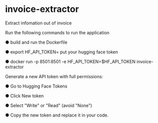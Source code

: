 # invoice-extractor

Extract infomation out of invoice

Run the following commands to run the application

● build and run the Dockerfile

● export HF_API_TOKEN= put your hugging face token

● docker run -p 8501:8501 -e HF_API_TOKEN=$HF_API_TOKEN invoice-extractor

Generate a new API token with full permissions:

● Go to Hugging Face Tokens

● Click New token

● Select "Write" or "Read" (avoid "None")

● Copy the new token and replace it in your code.
